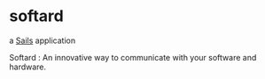 # softard

a [Sails](http://sailsjs.org) application



Softard : An innovative way to communicate with your software and hardware.
